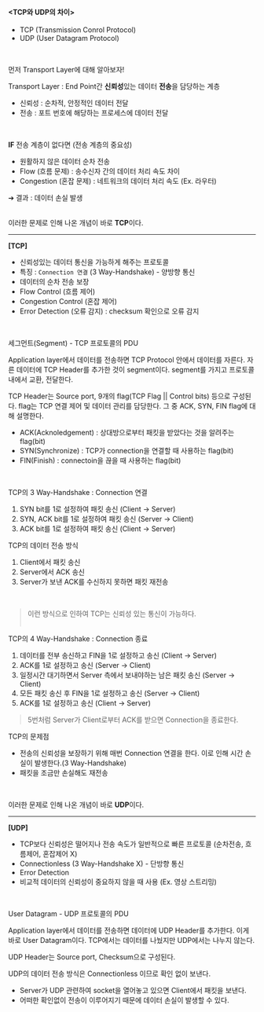 #### <TCP와 UDP의 차이>

- TCP (Transmission Conrol Protocol)
- UDP (User Datagram Protocol)
<br>

먼저 Transport Layer에 대해 알아보자!
<br>

Transport Layer : End Point간 **신뢰성**있는 데이터 **전송**을 담당하는 계층
- 신뢰성 : 순차적, 안정적인 데이터 전달
- 전송 : 포트 번호에 해당하는 프로세스에 데이터 전달
<br>

**IF** 전송 계층이 없다면 (전송 계층의 중요성)
- 원활하지 않은 데이터 순차 전송
- Flow (흐름 문제) : 송수신자 간의 데이터 처리 속도 차이
- Congestion (혼잡 문제) : 네트워크의 데이터 처리 속도 (Ex. 라우터)<br>

➔ 결과 : 데이터 손실 발생
<br><br>

이러한 문제로 인해 나온 개념이 바로 **TCP**이다.

---
**[TCP]**
- 신뢰성있는 데이터 통신을 가능하게 해주는 프로토콜
- 특징 : `Connection 연결` (3 Way-Handshake) - 양방향 통신
- 데이터의 순차 전송 보장
- Flow Control (흐름 제어)
- Congestion Control (혼잡 제어)
- Error Detection (오류 감지) : checksum 확인으로 오류 감지

<br>

세그먼트(Segment) - TCP 프로토콜의 PDU<br>

Application layer에서 데이터를 전송하면 TCP Protocol 안에서 데이터를 자른다. 자른 데이터에 TCP Header를 추가한 것이 segment이다. segment를 가지고 프로토콜 내에서 교환, 전달한다.<br>

TCP Header는 Source port, 9개의 flag(TCP Flag || Control bits) 등으로 구성된다. flag는 TCP 연결 제어 및 데이터 관리를 담당한다. 그 중 ACK, SYN, FIN flag에 대해 설명한다.
- ACK(Acknoledgement) : 상대방으로부터 패킷을 받았다는 것을 알려주는 flag(bit)
- SYN(Synchronize) : TCP가 connection을 연결할 때 사용하는 flag(bit)
- FIN(Finish) : connectoin을 끊을 때 사용하는 flag(bit)
<br>

TCP의 3 Way-Handshake : Connection 연결<br>
1. SYN bit를 1로 설정하여 패킷 송신 (Client -> Server)
2. SYN, ACK bit를 1로 설정하여 패킷 송신 (Server -> Client)
3. ACK bit를 1로 설정하여 패킷 송신 (Client -> Server)

TCP의 데이터 전송 방식
1. Client에서 패킷 송신
2. Server에서 ACK 송신
3. Server가 보낸 ACK를 수신하지 못하면 패킷 재전송
<br>

> 이런 방식으로 인하여 TCP는 신뢰성 있는 통신이 가능하다.
<br><br>

TCP의 4 Way-Handshake : Connection 종료
1. 데이터를 전부 송신하고 FIN을 1로 설정하고 송신 (Client -> Server)
2. ACK를 1로 설정하고 송신 (Server -> Client)
3. 일정시간 대기하면서 Server 측에서 보내야하는 남은 패킷 송신 (Server -> Client)
4. 모든 패킷 송신 후 FIN을 1로 설정하고 송신 (Server -> Client)
5. ACK를 1로 설정하고 송신 (Client -> Server)

> 5번처럼 Server가 Client로부터 ACK를 받으면 Connection을 종료한다.

TCP의 문제점
- 전송의 신뢰성을 보장하기 위해 매번 Connection 연결을 한다. 이로 인해 시간 손실이 발생한다.(3 Way-Handshake)
- 패킷을 조금만 손실해도 재전송
<br>

이러한 문제로 인해 나온 개념이 바로 **UDP**이다.

---
**[UDP]**
- TCP보다 신뢰성은 떨어지나 전송 속도가 일반적으로 빠른 프로토콜 (순차전송, 흐름제어, 혼잡제어 X)
- Connectionless (3 Way-Handshake X) - 단방향 통신
- Error Detection
- 비교적 데이터의 신뢰성이 중요하지 않을 때 사용 (Ex. 영상 스트리밍)

<br>

User Datagram - UDP 프로토콜의 PDU<br>

Application layer에서 데이터를 전송하면 데이터에 UDP Header를 추가한다. 이게 바로 User Datagram이다. TCP에서는 데이터를 나눴지만 UDP에서는 나누지 않는다.<br>

UDP Header는 Source port, Checksum으로 구성된다.<br>

UDP의 데이터 전송 방식은 Connectionless 이므로 확인 없이 보낸다.
- Server가 UDP 관련하여 socket을 열어놓고 있으면 Client에서 패킷을 보낸다.
- 어떠한 확인없이 전송이 이루어지기 때문에 데이터 손실이 발생할 수 있다.



